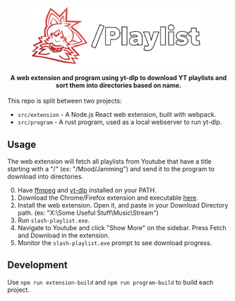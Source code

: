 
<p align="center">
    <img src="./src/extension/icons/IconTitle.svg" alt="Slash Playlist Icon" height="128rem"/>
</p>
<h4 align="center">
A web extension and program using yt-dlp to download YT playlists and sort them into directories based on name.
</h4>
This repo is split between two projects:

- `src/extension` - A Node.js React web extension, built with webpack.
- `src/program` - A rust program, used as a local webserver to run yt-dlp.

## Usage
The web extension will fetch all playlists from Youtube that have a title starting with a "/" (ex: "/Mood/Jamming") and send it to the program to download into directories.

0. Have [ffmpeg](https://ffmpeg.org/) and [yt-dlp](https://github.com/yt-dlp/yt-dlp) installed on your PATH.
1. Download the Chrome/Firefox extension and executable [here](https://github.com/Sukadia/Slash-Playlist/releases/latest).
2. Install the web extension. Open it, and paste in your Download Directory path. (ex: "X:\Some Useful Stuff\Music\Stream")
3. Run `slash-playlist.exe`.
4. Navigate to Youtube and click "Show More" on the sidebar. Press Fetch and Download in the extension.
5. Monitor the `slash-playlist.exe` prompt to see download progress.

## Development
Use `npm run extension-build` and `npm run program-build` to build each project.